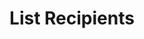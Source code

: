 ---
title: List Recipients
excerpt: >-
  Retrieves a list of recipients for the authenticated account. Supports
  pagination and filtering.
api:
  file: openapi.json
  operationId: list-recipients
hidden: true
---